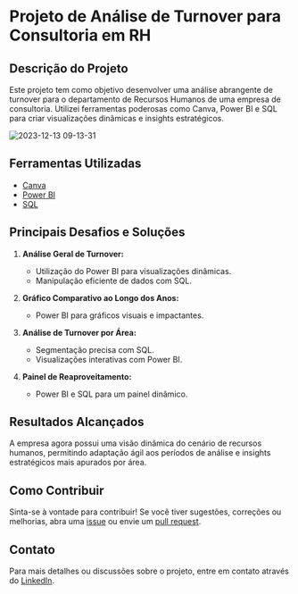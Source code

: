 # Projeto de Análise de Turnover para Consultoria em RH

## Descrição do Projeto

Este projeto tem como objetivo desenvolver uma análise abrangente de turnover para o departamento de Recursos Humanos de uma empresa de consultoria. Utilizei ferramentas poderosas como Canva, Power BI e SQL para criar visualizações dinâmicas e insights estratégicos.

![2023-12-13 09-13-31](https://github.com/GleisonAmorim/AnaliseTurnover/assets/54336609/74450259-9b8b-492c-92cf-ca4694ba5b8b)


## Ferramentas Utilizadas

- [Canva](https://www.canva.com/)
- [Power BI](https://powerbi.microsoft.com/)
- [SQL](https://www.microsoft.com/en-us/sql-server)

## Principais Desafios e Soluções

1. **Análise Geral de Turnover:**
   - Utilização do Power BI para visualizações dinâmicas.
   - Manipulação eficiente de dados com SQL.

2. **Gráfico Comparativo ao Longo dos Anos:**
   - Power BI para gráficos visuais e impactantes.

3. **Análise de Turnover por Área:**
   - Segmentação precisa com SQL.
   - Visualizações interativas com Power BI.

4. **Painel de Reaproveitamento:**
   - Power BI e SQL para um painel dinâmico.

## Resultados Alcançados

A empresa agora possui uma visão dinâmica do cenário de recursos humanos, permitindo adaptação ágil aos períodos de análise e insights estratégicos mais apurados por área.

## Como Contribuir

Sinta-se à vontade para contribuir! Se você tiver sugestões, correções ou melhorias, abra uma [issue](link_para_issues) ou envie um [pull request](link_para_pull_requests).

## Contato

Para mais detalhes ou discussões sobre o projeto, entre em contato através do [LinkedIn](link_para_seu_perfil_linkedin).


